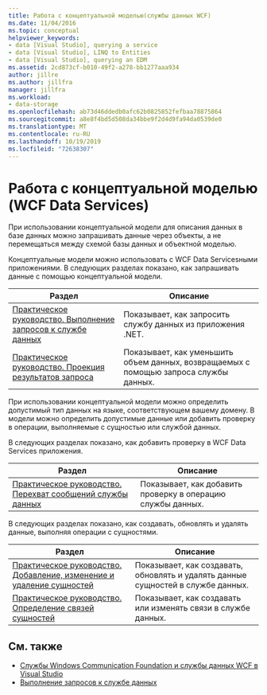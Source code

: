 ```yaml
---
title: Работа с концептуальной моделью(службы данных WCF)
ms.date: 11/04/2016
ms.topic: conceptual
helpviewer_keywords:
- data [Visual Studio], querying a service
- data [Visual Studio], LINQ to Entities
- data [Visual Studio], querying an EDM
ms.assetid: 2cd873cf-b010-49f2-a278-bb1277aaa934
author: jillre
ms.author: jillfra
manager: jillfra
ms.workload:
- data-storage
ms.openlocfilehash: ab73d46ddedb0afc62b0825852fefbaa78875864
ms.sourcegitcommit: a8e8f4bd5d508da34bbe9f2d4d9fa94da0539de0
ms.translationtype: MT
ms.contentlocale: ru-RU
ms.lasthandoff: 10/19/2019
ms.locfileid: "72638307"
---
```

# <a name="work-with-a-conceptual-model-wcf-data-services"></a>Работа с концептуальной моделью (WCF Data Services)

При использовании концептуальной модели для описания данных в базе данных можно запрашивать данные через объекты, а не перемещаться между схемой базы данных и объектной моделью.

Концептуальные модели можно использовать с WCF Data Servicesными приложениями. В следующих разделах показано, как запрашивать данные с помощью концептуальной модели.

| Раздел | Описание |
| - | - |
| [Практическое руководство. Выполнение запросов к службе данных](/dotnet/framework/data/wcf/how-to-execute-data-service-queries-wcf-data-services) | Показывает, как запросить службу данных из приложения .NET. |
| [Практическое руководство. Проекция результатов запроса](/dotnet/framework/data/wcf/how-to-project-query-results-wcf-data-services) | Показывает, как уменьшить объем данных, возвращаемых с помощью запроса службы данных. |

При использовании концептуальной модели можно определить допустимый тип данных на языке, соответствующем вашему домену. В модели можно определить допустимые данные или добавить проверку в операции, выполняемые с сущностью или службой данных.

В следующих разделах показано, как добавить проверку в WCF Data Services приложения.

|Раздел|Описание|
|-----------|-----------------|
|[Практическое руководство. Перехват сообщений службы данных](/dotnet/framework/data/wcf/how-to-intercept-data-service-messages-wcf-data-services)|Показывает, как добавить проверку в операцию службы данных.|

 В следующих разделах показано, как создавать, обновлять и удалять данные, выполняя операции с сущностями.

|Раздел|Описание|
|-----------|-----------------|
|[Практическое руководство. Добавление, изменение и удаление сущностей](/dotnet/framework/data/wcf/how-to-add-modify-and-delete-entities-wcf-data-services)|Показывает, как создавать, обновлять и удалять данные сущностей в службе данных.|
|[Практическое руководство. Определение связей сущностей](/dotnet/framework/data/wcf/how-to-define-entity-relationships-wcf-data-services)|Показывает, как создавать или изменять связи в службе данных.|

## <a name="see-also"></a>См. также

- [Службы Windows Communication Foundation и службы данных WCF в Visual Studio](../data-tools/windows-communication-foundation-services-and-wcf-data-services-in-visual-studio.md)
- [Выполнение запросов к службе данных](/dotnet/framework/data/wcf/querying-the-data-service-wcf-data-services)